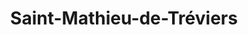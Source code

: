 ---
title: Saint-Mathieu-de-Tréviers
url: /saint-mathieu-de-treviers/
latitude: 43.771
longitude: 3.862
---